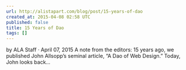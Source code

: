 ```yaml
---
url: http://alistapart.com/blog/post/15-years-of-dao
created_at: 2015-04-08 02:58 UTC
published: false
title: 15 Years of Dao
tags: []
---
```


by ALA Staff · April 07, 2015
A note from the editors: 15 years ago, we published John Allsopp’s seminal article, “A Dao of Web Design.” Today, John looks back…
